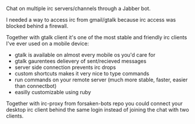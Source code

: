 Chat on multiple irc servers/channels through a Jabber bot.

I needed a way to access irc from gmail/gtalk because irc access was blocked behind a firewall.

Together with gtalk client it's one of the most stable and friendly irc clients I've ever used on a mobile device:

* gtalk is available on almost every mobile os you'd care for
* gtalk gaurentees delievery of sent/recieved messages
* server side connection prevents irc drops
* custom shortcuts makes it very nice to type commands
* run commands on your remote server (much more stable, faster, easier than connectbot)
* easilly customizable using ruby

Together with irc-proxy from forsaken-bots repo you could connect your desktop irc client behind the same login instead of joining the chat with two clients.
